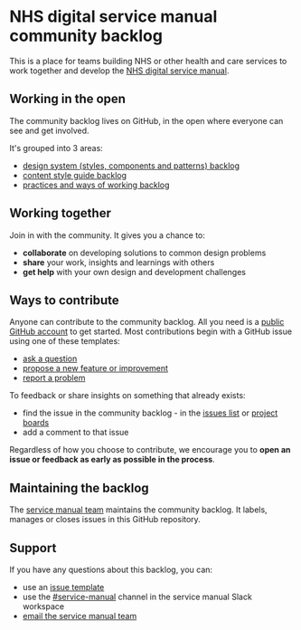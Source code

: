 # NHS digital service manual community backlog

This is a place for teams building NHS or other health and care services to work together and develop the [NHS digital service manual](https://service-manual.nhs.uk). 

## Working in the open

The community backlog lives on GitHub, in the open where everyone can see and get involved. 

It's grouped into 3 areas:

- [design system (styles, components and patterns) backlog](https://github.com/nhsuk/nhsuk-service-manual-backlog/projects/1)
- [content style guide backlog](https://github.com/nhsuk/nhsuk-service-manual-backlog/projects/2)
- [practices and ways of working backlog](https://github.com/nhsuk/nhsuk-service-manual-backlog/projects/3)

## Working together

Join in with the community. It gives you a chance to:

- **collaborate** on developing solutions to common design problems
- **share** your work, insights and learnings with others
- **get help** with your own design and development challenges

## Ways to contribute

Anyone can contribute to the community backlog. All you need is a [public GitHub account](https://github.com/join) to get started. Most contributions begin with a GitHub issue using one of these templates:

- [ask a question](https://github.com/nhsuk/nhsuk-service-manual-community-backlog/issues/new?assignees=&labels=type%3A+question+%E2%9D%93&template=ask-a-question.md&title=)
- [propose a new feature or improvement](https://github.com/nhsuk/nhsuk-service-manual-community-backlog/issues/new?assignees=&labels=type%3A+enhancement+%F0%9F%92%A1&template=new-feature.md&title=)
- [report a problem](https://github.com/nhsuk/nhsuk-service-manual-community-backlog/issues/new?assignees=&labels=type%3A+bug+%F0%9F%90%9B&template=report-a-problem.md&title=)

To feedback or share insights on something that already exists:

- find the issue in the community backlog - in the [issues list](https://github.com/nhsuk/nhsuk-service-manual-community-backlog/issues) or [project boards](https://github.com/nhsuk/nhsuk-service-manual-community-backlog/projects)
- add a comment to that issue

Regardless of how you choose to contribute, we encourage you to **open an issue or feedback as early as possible in the process**.

## Maintaining the backlog

The [service manual team](https://service-manual.nhs.uk/service-manual-team) maintains the community backlog. It labels, manages or closes issues in this GitHub repository.

## Support

If you have any questions about this backlog, you can:
- use an [issue template](https://github.com/nhsuk/nhsuk-service-manual-community-backlog/issues/new?assignees=&labels=type%3A+question+%E2%9D%93&template=ask-a-question.md&title=)
- use the [#service-manual](https://nhs-service-manual.slack.com/messages/CF6CNGB7E) channel in the service manual Slack workspace
- [email the service manual team](mailto:service-manual@nhs.net)
